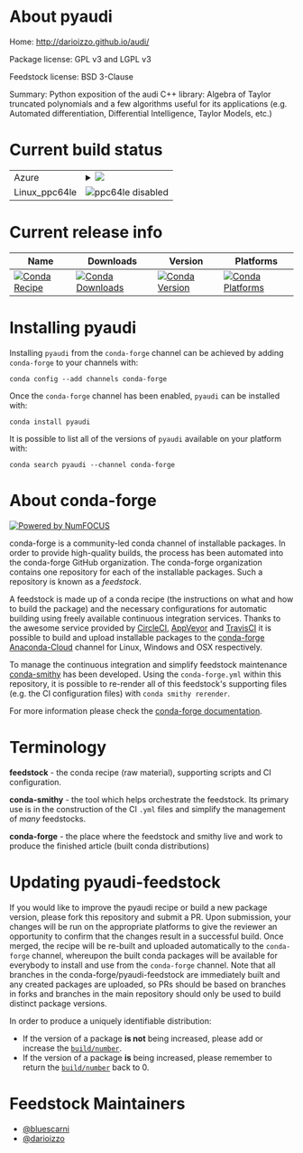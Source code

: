 About pyaudi
============

Home: http://darioizzo.github.io/audi/

Package license: GPL v3 and LGPL v3

Feedstock license: BSD 3-Clause

Summary: Python exposition of the audi C++ library: Algebra of Taylor truncated polynomials and a few algorithms useful for its applications (e.g. Automated differentiation, Differential Intelligence, Taylor Models, etc.)



Current build status
====================


<table>
    
  <tr>
    <td>Azure</td>
    <td>
      <details>
        <summary>
          <a href="https://dev.azure.com/conda-forge/feedstock-builds/_build/latest?definitionId=3205&branchName=master">
            <img src="https://dev.azure.com/conda-forge/feedstock-builds/_apis/build/status/pyaudi-feedstock?branchName=master">
          </a>
        </summary>
        <table>
          <thead><tr><th>Variant</th><th>Status</th></tr></thead>
          <tbody><tr>
              <td>linux_python2.7.____cpython</td>
              <td>
                <a href="https://dev.azure.com/conda-forge/feedstock-builds/_build/latest?definitionId=3205&branchName=master">
                  <img src="https://dev.azure.com/conda-forge/feedstock-builds/_apis/build/status/pyaudi-feedstock?branchName=master&jobName=linux&configuration=linux_python2.7.____cpython" alt="variant">
                </a>
              </td>
            </tr><tr>
              <td>linux_python3.6.____cpython</td>
              <td>
                <a href="https://dev.azure.com/conda-forge/feedstock-builds/_build/latest?definitionId=3205&branchName=master">
                  <img src="https://dev.azure.com/conda-forge/feedstock-builds/_apis/build/status/pyaudi-feedstock?branchName=master&jobName=linux&configuration=linux_python3.6.____cpython" alt="variant">
                </a>
              </td>
            </tr><tr>
              <td>linux_python3.7.____cpython</td>
              <td>
                <a href="https://dev.azure.com/conda-forge/feedstock-builds/_build/latest?definitionId=3205&branchName=master">
                  <img src="https://dev.azure.com/conda-forge/feedstock-builds/_apis/build/status/pyaudi-feedstock?branchName=master&jobName=linux&configuration=linux_python3.7.____cpython" alt="variant">
                </a>
              </td>
            </tr><tr>
              <td>linux_python3.8.____cpython</td>
              <td>
                <a href="https://dev.azure.com/conda-forge/feedstock-builds/_build/latest?definitionId=3205&branchName=master">
                  <img src="https://dev.azure.com/conda-forge/feedstock-builds/_apis/build/status/pyaudi-feedstock?branchName=master&jobName=linux&configuration=linux_python3.8.____cpython" alt="variant">
                </a>
              </td>
            </tr><tr>
              <td>osx_python2.7.____cpython</td>
              <td>
                <a href="https://dev.azure.com/conda-forge/feedstock-builds/_build/latest?definitionId=3205&branchName=master">
                  <img src="https://dev.azure.com/conda-forge/feedstock-builds/_apis/build/status/pyaudi-feedstock?branchName=master&jobName=osx&configuration=osx_python2.7.____cpython" alt="variant">
                </a>
              </td>
            </tr><tr>
              <td>osx_python3.6.____cpython</td>
              <td>
                <a href="https://dev.azure.com/conda-forge/feedstock-builds/_build/latest?definitionId=3205&branchName=master">
                  <img src="https://dev.azure.com/conda-forge/feedstock-builds/_apis/build/status/pyaudi-feedstock?branchName=master&jobName=osx&configuration=osx_python3.6.____cpython" alt="variant">
                </a>
              </td>
            </tr><tr>
              <td>osx_python3.7.____cpython</td>
              <td>
                <a href="https://dev.azure.com/conda-forge/feedstock-builds/_build/latest?definitionId=3205&branchName=master">
                  <img src="https://dev.azure.com/conda-forge/feedstock-builds/_apis/build/status/pyaudi-feedstock?branchName=master&jobName=osx&configuration=osx_python3.7.____cpython" alt="variant">
                </a>
              </td>
            </tr><tr>
              <td>osx_python3.8.____cpython</td>
              <td>
                <a href="https://dev.azure.com/conda-forge/feedstock-builds/_build/latest?definitionId=3205&branchName=master">
                  <img src="https://dev.azure.com/conda-forge/feedstock-builds/_apis/build/status/pyaudi-feedstock?branchName=master&jobName=osx&configuration=osx_python3.8.____cpython" alt="variant">
                </a>
              </td>
            </tr><tr>
              <td>win_c_compilervs2015cxx_compilervs2015python3.6.____cpythonvc14</td>
              <td>
                <a href="https://dev.azure.com/conda-forge/feedstock-builds/_build/latest?definitionId=3205&branchName=master">
                  <img src="https://dev.azure.com/conda-forge/feedstock-builds/_apis/build/status/pyaudi-feedstock?branchName=master&jobName=win&configuration=win_c_compilervs2015cxx_compilervs2015python3.6.____cpythonvc14" alt="variant">
                </a>
              </td>
            </tr><tr>
              <td>win_c_compilervs2015cxx_compilervs2015python3.7.____cpythonvc14</td>
              <td>
                <a href="https://dev.azure.com/conda-forge/feedstock-builds/_build/latest?definitionId=3205&branchName=master">
                  <img src="https://dev.azure.com/conda-forge/feedstock-builds/_apis/build/status/pyaudi-feedstock?branchName=master&jobName=win&configuration=win_c_compilervs2015cxx_compilervs2015python3.7.____cpythonvc14" alt="variant">
                </a>
              </td>
            </tr><tr>
              <td>win_c_compilervs2015cxx_compilervs2015python3.8.____cpythonvc14</td>
              <td>
                <a href="https://dev.azure.com/conda-forge/feedstock-builds/_build/latest?definitionId=3205&branchName=master">
                  <img src="https://dev.azure.com/conda-forge/feedstock-builds/_apis/build/status/pyaudi-feedstock?branchName=master&jobName=win&configuration=win_c_compilervs2015cxx_compilervs2015python3.8.____cpythonvc14" alt="variant">
                </a>
              </td>
            </tr>
          </tbody>
        </table>
      </details>
    </td>
  </tr>
  <tr>
    <td>Linux_ppc64le</td>
    <td>
      <img src="https://img.shields.io/badge/ppc64le-disabled-lightgrey.svg" alt="ppc64le disabled">
    </td>
  </tr>
</table>

Current release info
====================

| Name | Downloads | Version | Platforms |
| --- | --- | --- | --- |
| [![Conda Recipe](https://img.shields.io/badge/recipe-pyaudi-green.svg)](https://anaconda.org/conda-forge/pyaudi) | [![Conda Downloads](https://img.shields.io/conda/dn/conda-forge/pyaudi.svg)](https://anaconda.org/conda-forge/pyaudi) | [![Conda Version](https://img.shields.io/conda/vn/conda-forge/pyaudi.svg)](https://anaconda.org/conda-forge/pyaudi) | [![Conda Platforms](https://img.shields.io/conda/pn/conda-forge/pyaudi.svg)](https://anaconda.org/conda-forge/pyaudi) |

Installing pyaudi
=================

Installing `pyaudi` from the `conda-forge` channel can be achieved by adding `conda-forge` to your channels with:

```
conda config --add channels conda-forge
```

Once the `conda-forge` channel has been enabled, `pyaudi` can be installed with:

```
conda install pyaudi
```

It is possible to list all of the versions of `pyaudi` available on your platform with:

```
conda search pyaudi --channel conda-forge
```


About conda-forge
=================

[![Powered by NumFOCUS](https://img.shields.io/badge/powered%20by-NumFOCUS-orange.svg?style=flat&colorA=E1523D&colorB=007D8A)](http://numfocus.org)

conda-forge is a community-led conda channel of installable packages.
In order to provide high-quality builds, the process has been automated into the
conda-forge GitHub organization. The conda-forge organization contains one repository
for each of the installable packages. Such a repository is known as a *feedstock*.

A feedstock is made up of a conda recipe (the instructions on what and how to build
the package) and the necessary configurations for automatic building using freely
available continuous integration services. Thanks to the awesome service provided by
[CircleCI](https://circleci.com/), [AppVeyor](https://www.appveyor.com/)
and [TravisCI](https://travis-ci.com/) it is possible to build and upload installable
packages to the [conda-forge](https://anaconda.org/conda-forge)
[Anaconda-Cloud](https://anaconda.org/) channel for Linux, Windows and OSX respectively.

To manage the continuous integration and simplify feedstock maintenance
[conda-smithy](https://github.com/conda-forge/conda-smithy) has been developed.
Using the ``conda-forge.yml`` within this repository, it is possible to re-render all of
this feedstock's supporting files (e.g. the CI configuration files) with ``conda smithy rerender``.

For more information please check the [conda-forge documentation](https://conda-forge.org/docs/).

Terminology
===========

**feedstock** - the conda recipe (raw material), supporting scripts and CI configuration.

**conda-smithy** - the tool which helps orchestrate the feedstock.
                   Its primary use is in the construction of the CI ``.yml`` files
                   and simplify the management of *many* feedstocks.

**conda-forge** - the place where the feedstock and smithy live and work to
                  produce the finished article (built conda distributions)


Updating pyaudi-feedstock
=========================

If you would like to improve the pyaudi recipe or build a new
package version, please fork this repository and submit a PR. Upon submission,
your changes will be run on the appropriate platforms to give the reviewer an
opportunity to confirm that the changes result in a successful build. Once
merged, the recipe will be re-built and uploaded automatically to the
`conda-forge` channel, whereupon the built conda packages will be available for
everybody to install and use from the `conda-forge` channel.
Note that all branches in the conda-forge/pyaudi-feedstock are
immediately built and any created packages are uploaded, so PRs should be based
on branches in forks and branches in the main repository should only be used to
build distinct package versions.

In order to produce a uniquely identifiable distribution:
 * If the version of a package **is not** being increased, please add or increase
   the [``build/number``](https://conda.io/docs/user-guide/tasks/build-packages/define-metadata.html#build-number-and-string).
 * If the version of a package **is** being increased, please remember to return
   the [``build/number``](https://conda.io/docs/user-guide/tasks/build-packages/define-metadata.html#build-number-and-string)
   back to 0.

Feedstock Maintainers
=====================

* [@bluescarni](https://github.com/bluescarni/)
* [@darioizzo](https://github.com/darioizzo/)

